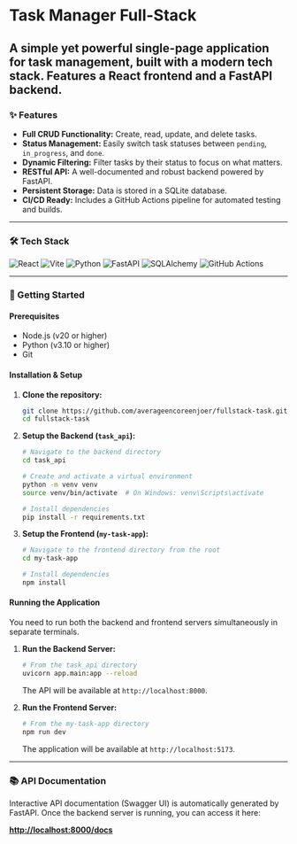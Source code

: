 # Task Manager Full-Stack

A simple yet powerful single-page application for task management, built with a modern tech stack. Features a React frontend and a FastAPI backend.
---

### ✨ Features

- **Full CRUD Functionality:** Create, read, update, and delete tasks.
- **Status Management:** Easily switch task statuses between `pending`, `in_progress`, and `done`.
- **Dynamic Filtering:** Filter tasks by their status to focus on what matters.
- **RESTful API:** A well-documented and robust backend powered by FastAPI.
- **Persistent Storage:** Data is stored in a SQLite database.
- **CI/CD Ready:** Includes a GitHub Actions pipeline for automated testing and builds.

---

### 🛠️ Tech Stack

<div>
  <img src="https://img.shields.io/badge/React-61DAFB?style=for-the-badge&logo=react&logoColor=black" alt="React" />
  <img src="https://img.shields.io/badge/Vite-646CFF?style=for-the-badge&logo=vite&logoColor=white" alt="Vite" />
  <img src="https://img.shields.io/badge/Python-3776AB?style=for-the-badge&logo=python&logoColor=white" alt="Python" />
  <img src="https://img.shields.io/badge/FastAPI-009688?style=for-the-badge&logo=fastapi&logoColor=white" alt="FastAPI" />
  <img src="https://img.shields.io/badge/SQLAlchemy-D71F00?style=for-the-badge&logo=sqlalchemy&logoColor=white" alt="SQLAlchemy" />
  <img src="https://img.shields.io/badge/GitHub_Actions-2088FF?style=for-the-badge&logo=github-actions&logoColor=white" alt="GitHub Actions" />
</div>

---

### 🚀 Getting Started

#### Prerequisites

- Node.js (v20 or higher)
- Python (v3.10 or higher)
- Git

#### Installation & Setup

1.  **Clone the repository:**
    ```bash
    git clone https://github.com/averageencoreenjoer/fullstack-task.git
    cd fullstack-task
    ```

2.  **Setup the Backend (`task_api`):**
    ```bash
    # Navigate to the backend directory
    cd task_api

    # Create and activate a virtual environment
    python -m venv venv
    source venv/bin/activate  # On Windows: venv\Scripts\activate

    # Install dependencies
    pip install -r requirements.txt
    ```

3.  **Setup the Frontend (`my-task-app`):**
    ```bash
    # Navigate to the frontend directory from the root
    cd my-task-app

    # Install dependencies
    npm install
    ```

#### Running the Application

You need to run both the backend and frontend servers simultaneously in separate terminals.

1.  **Run the Backend Server:**
    ```bash
    # From the task_api directory
    uvicorn app.main:app --reload
    ```
    The API will be available at `http://localhost:8000`.

2.  **Run the Frontend Server:**
    ```bash
    # From the my-task-app directory
    npm run dev
    ```
    The application will be available at `http://localhost:5173`.

---

### 📚 API Documentation

Interactive API documentation (Swagger UI) is automatically generated by FastAPI. Once the backend server is running, you can access it here:

[**http://localhost:8000/docs**](http://localhost:8000/docs)